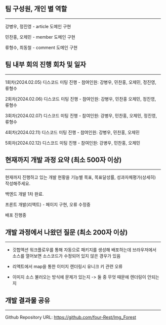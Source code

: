## 팀 구성원, 개인 별 역할

---

강병우, 정진영 - article 도메인 구현

민찬홍, 오제민 - member 도메인 구현

류형수, 최동철 - comment 도메인 구현

## 팀 내부 회의 진행 회차 및 일자

---

1회차(2024.02.05) 디스코드 미팅 진행
    - 참여인원: 강병우, 민찬홍, 오제민, 정진영, 류형수

2회차(2024.02.06) 디스코드 미팅 진행
    - 참여인원: 강병우, 민찬홍 오제민, 정진영, 류형수

3회차(2024.02.07) 디스코드 미팅 진행
    - 참여인원: 강병우, 민찬홍, 오제민, 정진영, 류형수

4회차(2024.02.11) 디스코드 미팅 진행
    - 참여인원: 강병우, 민찬홍, 오제민

5회차(2024.02.12) 디스코드 미팅 진행
    - 참여인원: 강병우, 민찬홍, 오제민



## 현재까지 개발 과정 요약 (최소 500자 이상)

---

현재까지 진행하고 있는 개발 현황을 기능별 목표, 목표달성률, 성과자체평가(상세히) 작성해주세요.


백엔드 개발 1차 완료.

프론트 개발(리액트)
    - 페이지 구현, 오류 수정중

배포 진행중

## 개발 과정에서 나왔던 질문 (최소 200자 이상)

---

- 깃헙액션 워크플로우를 통해 자동으로 패키지를 생성해 배포하는데 브라우저에서 소스를 열어보면 소스코드가 수정되어 있지 않은 경우가 있음

- 리액트에서 map을 통한 이미지 렌더링시 유니크 키 관련 오류
- 이미지 소스 불러오는 방식에 문제가 있는지
    -> 둘 중 무엇 때문에 렌더링이 안되는지


## 개발 결과물 공유

---

Github Repository URL: https://github.com/four-Rest/Img_Forest